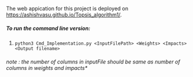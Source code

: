 The web appication for this project is deployed on  
https://ashishvasu.github.io/Topsis_algorithm1/.

##### To run the command line version:
1. `python3 Cmd_Implementation.py <InputFilePath> <Weights> <Impacts> <Output filename>`
 ###### note : the number of columns in inputFile should be same as number of columns in weights and impacts*


